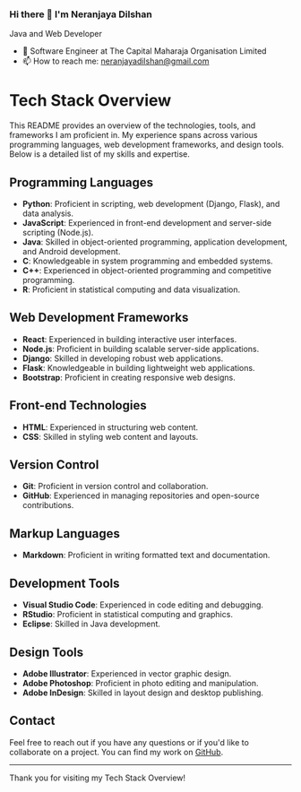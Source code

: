 ### Hi there 👋  I'm Neranjaya Dilshan
Java and Web Developer

- 🌱 Software Engineer at The Capital Maharaja Organisation Limited
- 📫 How to reach me: neranjayadilshan@gmail.com

# Tech Stack Overview

This README provides an overview of the technologies, tools, and frameworks I am proficient in. My experience spans across various programming languages, web development frameworks, and design tools. Below is a detailed list of my skills and expertise.

## Programming Languages
- **Python**: Proficient in scripting, web development (Django, Flask), and data analysis.
- **JavaScript**: Experienced in front-end development and server-side scripting (Node.js).
- **Java**: Skilled in object-oriented programming, application development, and Android development.
- **C**: Knowledgeable in system programming and embedded systems.
- **C++**: Experienced in object-oriented programming and competitive programming.
- **R**: Proficient in statistical computing and data visualization.

## Web Development Frameworks
- **React**: Experienced in building interactive user interfaces.
- **Node.js**: Proficient in building scalable server-side applications.
- **Django**: Skilled in developing robust web applications.
- **Flask**: Knowledgeable in building lightweight web applications.
- **Bootstrap**: Proficient in creating responsive web designs.

## Front-end Technologies
- **HTML**: Experienced in structuring web content.
- **CSS**: Skilled in styling web content and layouts.

## Version Control
- **Git**: Proficient in version control and collaboration.
- **GitHub**: Experienced in managing repositories and open-source contributions.

## Markup Languages
- **Markdown**: Proficient in writing formatted text and documentation.

## Development Tools
- **Visual Studio Code**: Experienced in code editing and debugging.
- **RStudio**: Proficient in statistical computing and graphics.
- **Eclipse**: Skilled in Java development.

## Design Tools
- **Adobe Illustrator**: Experienced in vector graphic design.
- **Adobe Photoshop**: Proficient in photo editing and manipulation.
- **Adobe InDesign**: Skilled in layout design and desktop publishing.

## Contact
Feel free to reach out if you have any questions or if you'd like to collaborate on a project. You can find my work on [GitHub](https://github.com/yourusername).

---

Thank you for visiting my Tech Stack Overview!


 <!-- [![neranjaya's github stats](https://github-readme-stats.codestackr.vercel.app/api?username=neranjayadilshan&count_private=true&include_all_commits=true&theme=radical)](https://github.com/NeranjayaDilshan/NeranjayaDilshan/github-readme-stats) -->

<!-- [![neranjaya's github stats](https://github-readme-stats.vercel.app/api/top-langs/?username=neranjayadilshan&theme=radical)](https://github.com/NeranjayaDilshan/NeranjayaDilshan/github-readme-stats)-->
<!--
**NeranjayaDilshan/NeranjayaDilshan** is a ✨ _special_ ✨ repository because its `README.md` (this file) appears on your GitHub profile.

Here are some ideas to get you started:

- 🌱 I’m currently studing at Institute of Java and Software Enginnering (IJSE).
- 📫 How to reach me: neranjayadilshan@gmail.com   
